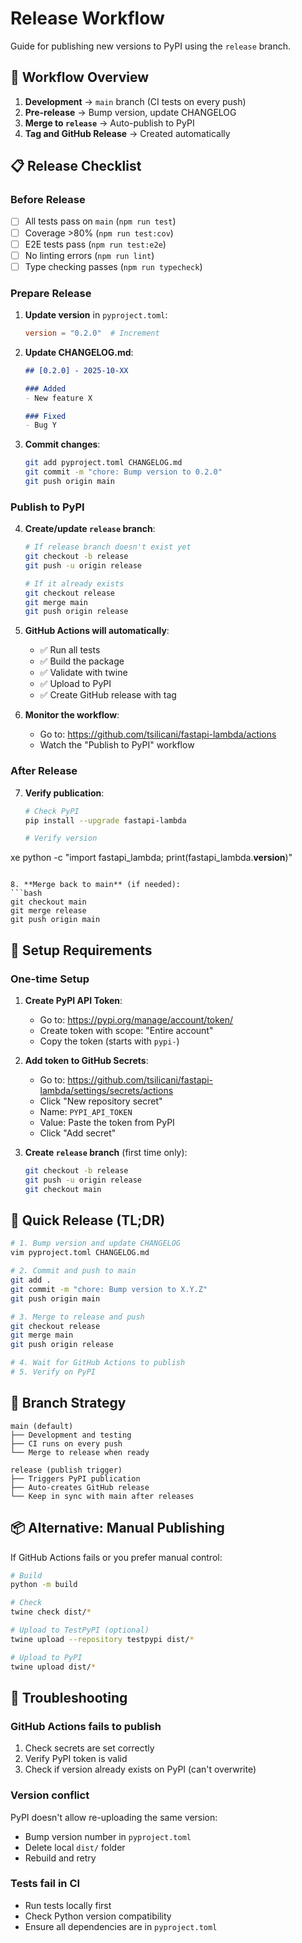 # Release Workflow

Guide for publishing new versions to PyPI using the `release` branch.

## 🔄 Workflow Overview

1. **Development** → `main` branch (CI tests on every push)
2. **Pre-release** → Bump version, update CHANGELOG
3. **Merge to `release`** → Auto-publish to PyPI
4. **Tag and GitHub Release** → Created automatically

## 📋 Release Checklist

### Before Release

- [ ] All tests pass on `main` (`npm run test`)
- [ ] Coverage >80% (`npm run test:cov`)
- [ ] E2E tests pass (`npm run test:e2e`)
- [ ] No linting errors (`npm run lint`)
- [ ] Type checking passes (`npm run typecheck`)

### Prepare Release

1. **Update version** in `pyproject.toml`:
   ```toml
   version = "0.2.0"  # Increment
   ```

2. **Update CHANGELOG.md**:
   ```markdown
   ## [0.2.0] - 2025-10-XX
   
   ### Added
   - New feature X
   
   ### Fixed
   - Bug Y
   ```

3. **Commit changes**:
   ```bash
   git add pyproject.toml CHANGELOG.md
   git commit -m "chore: Bump version to 0.2.0"
   git push origin main
   ```

### Publish to PyPI

4. **Create/update `release` branch**:
   ```bash
   # If release branch doesn't exist yet
   git checkout -b release
   git push -u origin release
   
   # If it already exists
   git checkout release
   git merge main
   git push origin release
   ```

5. **GitHub Actions will automatically**:
   - ✅ Run all tests
   - ✅ Build the package
   - ✅ Validate with twine
   - ✅ Upload to PyPI
   - ✅ Create GitHub release with tag

6. **Monitor the workflow**:
   - Go to: https://github.com/tsilicani/fastapi-lambda/actions
   - Watch the "Publish to PyPI" workflow

### After Release

7. **Verify publication**:
   ```bash
   # Check PyPI
   pip install --upgrade fastapi-lambda
   
   # Verify version
xe   python -c "import fastapi_lambda; print(fastapi_lambda.__version__)"
   ```

8. **Merge back to main** (if needed):
   ```bash
   git checkout main
   git merge release
   git push origin main
   ```

## 🔑 Setup Requirements

### One-time Setup

1. **Create PyPI API Token**:
   - Go to: https://pypi.org/manage/account/token/
   - Create token with scope: "Entire account"
   - Copy the token (starts with `pypi-`)

2. **Add token to GitHub Secrets**:
   - Go to: https://github.com/tsilicani/fastapi-lambda/settings/secrets/actions
   - Click "New repository secret"
   - Name: `PYPI_API_TOKEN`
   - Value: Paste the token from PyPI
   - Click "Add secret"

3. **Create `release` branch** (first time only):
   ```bash
   git checkout -b release
   git push -u origin release
   git checkout main
   ```

## 🚀 Quick Release (TL;DR)

```bash
# 1. Bump version and update CHANGELOG
vim pyproject.toml CHANGELOG.md

# 2. Commit and push to main
git add .
git commit -m "chore: Bump version to X.Y.Z"
git push origin main

# 3. Merge to release and push
git checkout release
git merge main
git push origin release

# 4. Wait for GitHub Actions to publish
# 5. Verify on PyPI
```

## 🔄 Branch Strategy

```
main (default)
├── Development and testing
├── CI runs on every push
└── Merge to release when ready

release (publish trigger)
├── Triggers PyPI publication
├── Auto-creates GitHub release
└── Keep in sync with main after releases
```

## 📦 Alternative: Manual Publishing

If GitHub Actions fails or you prefer manual control:

```bash
# Build
python -m build

# Check
twine check dist/*

# Upload to TestPyPI (optional)
twine upload --repository testpypi dist/*

# Upload to PyPI
twine upload dist/*
```

## 🐛 Troubleshooting

### GitHub Actions fails to publish

1. Check secrets are set correctly
2. Verify PyPI token is valid
3. Check if version already exists on PyPI (can't overwrite)

### Version conflict

PyPI doesn't allow re-uploading the same version:
- Bump version number in `pyproject.toml`
- Delete local `dist/` folder
- Rebuild and retry

### Tests fail in CI

- Run tests locally first
- Check Python version compatibility
- Ensure all dependencies are in `pyproject.toml`

